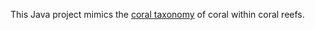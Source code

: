 This Java project mimics the [coral taxonomy](http://en.wikipedia.org/wiki/Coral#Taxonomy) of coral within coral reefs.
